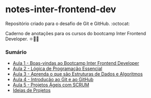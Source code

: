 # notes-inter-frontend-dev

Repositório criado para o desafio de Git e GitHub. :octocat:

Caderno de anotações para os cursos do bootcamp Inter Frontend Developer. ⚛️👨‍💻

### Sumário

- [Aula 1 - Boas-vindas ao Bootcamp Inter Frontend Developer](https://github.com/matheusmslima/notes-inter-frontend-dev/blob/main/aula-1-boas-vindas/Boas-vindas_ao_Bootcamp_Inter_Frontend_Developer.md)
- [Aula 2 - Lógica de Programação Essencial](https://github.com/matheusmslima/notes-inter-frontend-dev/blob/main/aula-2-logica-de-programacao/Logica_de_Programacao_Essencial.md)
- [Aula 3 - Aprenda o que são Estruturas de Dados e Algoritmos](https://github.com/matheusmslima/notes-inter-frontend-dev/blob/main/aula-3-estrutura-de-dados-e-algoritmos/Aprenda_o_que_sao_Estrutura_de_Dados_e_Algoritmos.md)
- [Aula 4 - Introdução ao Git e ao GitHub](https://github.com/matheusmslima/notes-inter-frontend-dev/blob/main/aula-4-introducao-ao-git-github/Introducao_ao_Git_e_ao_GitHub.md)
- [Aula 5 - Projetos Ágeis com SCRUM](https://github.com/matheusmslima/notes-inter-frontend-dev/blob/main/aula-5-projetos-ageis-com-SCRUM/Projetos_Ageis_com_SCRUM.md)
- [Ideias de Projetos](https://github.com/matheusmslima/notes-inter-frontend-dev/blob/main/ideias/ideias.md)
